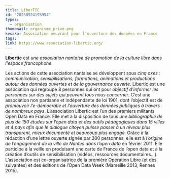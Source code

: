 ```yaml
---
title: LiberTIC
id: "20230924193954"
types:
  - organisation
thumbnail: organisme_prive.png
kesako: Association oeuvrant pour l'ouverture des données en France
tags:
link: https://www.association-libertic.org/
---
```

**Libertic** est *une association nantaise de promotion de la culture libre dans l'espace francophone.*

Les actions de cette association nantaise se développent sous *cinq axes : communication, sensibilisations, formations, animations et productions autour des données ouvertes et de la gouvernance ouverte*.
Libertic est une association qui regroupe 8 personnes qui ont pour *objectif d’informer les personnes sur des sujets qui peuvent tous nous concerner*. C’est une association non partisane et indépendante de loi 1901, dont l’objectif est de *promouvoir l’e-démocratie et l’ouverture des données publiques à travers de nombreux pays*.
L’association Libertic est l’un des premiers militants Open Data en France. Elle met à la disposition de tous *une bibliographie de plus de 150 études sur l’open data et des outils pédagogiques dans 15 villes et 4 pays afin que le dialogue citoyen puisse passer à un niveau plus transparent, mieux documenté et beaucoup plus engagé.*
Grâce à la rédaction d’une lettre ouverte signée par 200 personnes, elle est à *l’origine de l’engagement de la ville de Nantes dans l’open data* en février 2011. Elle participe à la veille en produisant une carte de France de l’open data et à la création d’outils de sensibilisation (vidéos, ressources documentaires...). L’association est co-organisatrice de la première Opération Libre (et des suivantes) et des éditions de l’Open Data Week (Marseille 2013, Rennes 2015).



